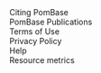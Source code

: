 <div class="left-menu-part left-menu-item"><a routerLink="/about/citing-pombase">Citing PomBase</a></div>
<div class="left-menu-part left-menu-item"><a routerLink="/about/published-by-pombase">PomBase Publications</a></div>
<div class="left-menu-part left-menu-item"><a routerLink="/about/terms-of-use">Terms of Use</a></div>
<div class="left-menu-part left-menu-item"><a routerLink="/about/privacy-policy">Privacy Policy</a></div>
<div class="left-menu-part left-menu-item"><a routerLink="/help">Help</a></div>
<div class="left-menu-part left-menu-item"><a routerLink="/about/resource-metrics">Resource metrics</a></div>

